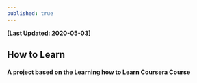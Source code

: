 ```yaml
---
published: true
---
```

**[Last Updated: 2020-05-03]**

## How to Learn
#### A project based on the Learning how to Learn Coursera Course
